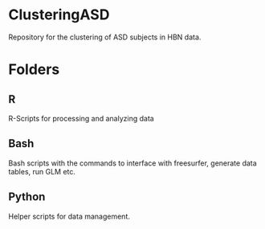 # ClusteringASD
Repository for the clustering of ASD subjects in HBN data.

# Folders
## R
R-Scripts for processing and analyzing data
## Bash
Bash scripts with the commands to interface with freesurfer, generate data tables, run GLM etc.
## Python 
Helper scripts for data management.
